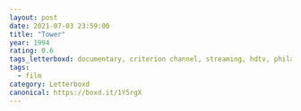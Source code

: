 ```yaml
---
layout: post 
date: 2021-07-03 23:59:00
title: "Tower"
year: 1994
rating: 0.6
tags_letterboxd: documentary, criterion channel, streaming, hdtv, philadelphia, animation
tags:
  - film
category: Letterboxd
canonical: https://boxd.it/1Y5rgX
---
```

